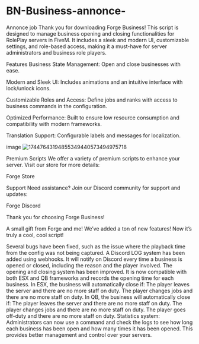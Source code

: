 # BN-Business-annonce-
Annonce job
Thank you for downloading Forge Business! This script is designed to manage business opening and closing functionalities for RolePlay servers in FiveM. It includes a sleek and modern UI, customizable settings, and role-based access, making it a must-have for server administrators and business role players.

Features
Business State Management: Open and close businesses with ease.

Modern and Sleek UI: Includes animations and an intuitive interface with lock/unlock icons.

Customizable Roles and Access: Define jobs and ranks with access to business commands in the configuration.

Optimized Performance: Built to ensure low resource consumption and compatibility with modern frameworks.

Translation Support: Configurable labels and messages for localization.

image
![17447643194855349440573494975718](https://github.com/user-attachments/assets/0f60ecc7-ec45-4a29-9c19-6a1656d05051)

Premium Scripts
We offer a variety of premium scripts to enhance your server. Visit our store for more details:

Forge Store

Support
Need assistance? Join our Discord community for support and updates:

Forge Discord

Thank you for choosing Forge Business!

A small gift from Forge and me! We’ve added a ton of new features! Now it’s truly a cool, cool script!

Several bugs have been fixed, such as the issue where the playback time from the config was not being captured.
A Discord LOG system has been added using webhooks. It will notify on Discord every time a business is opened or closed, including the reason and the player involved.
The opening and closing system has been improved. It is now compatible with both ESX and QB frameworks and records the opening time for each business.
In ESX, the business will automatically close if:
The player leaves the server and there are no more staff on duty.
The player changes jobs and there are no more staff on duty.
In QB, the business will automatically close if:
The player leaves the server and there are no more staff on duty.
The player changes jobs and there are no more staff on duty.
The player goes off-duty and there are no more staff on duty.
Statistics system: Administrators can now use a command and check the logs to see how long each business has been open and how many times it has been opened. This provides better management and control over your servers.
